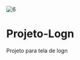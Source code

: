 ![6](https://github.com/brunodyegoweb/Projeto-Logn/assets/108852599/c189ba98-9207-44ae-bb9f-1db555e6e6fa)
# Projeto-Logn
 Projeto para tela de logn
